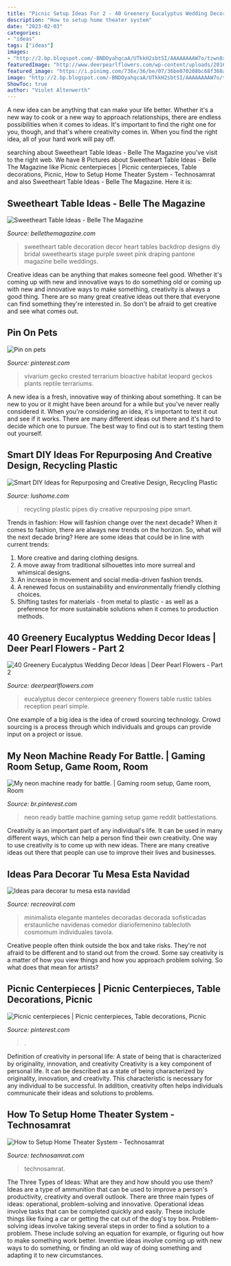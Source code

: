 ```yaml
---
title: "Picnic Setup Ideas For 2 - 40 Greenery Eucalyptus Wedding Decor Ideas"
description: "How to setup home theater system"
date: "2023-02-03"
categories:
- "ideas"
tags: ["ideas"]
images:
- "http://2.bp.blogspot.com/-BNDOyahqcaA/UTkkH2sbtSI/AAAAAAAAW7o/tzwn8xtauNU/s1600/sweetheart-table-wedding-12.jpg"
featuredImage: "http://www.deerpearlflowers.com/wp-content/uploads/2016/12/eucalyptus-green-wedding-centerpiece.jpg"
featured_image: "https://i.pinimg.com/736x/36/be/07/36be070208bc68f308a70398c69a3faa--picnic-centerpieces-teddy-bears.jpg"
image: "http://2.bp.blogspot.com/-BNDOyahqcaA/UTkkH2sbtSI/AAAAAAAAW7o/tzwn8xtauNU/s1600/sweetheart-table-wedding-12.jpg"
ShowToc: true
author: "Violet Altenwerth"
---
```



A new idea can be anything that can make your life better. Whether it's a new way to cook or a new way to approach relationships, there are endless possibilities when it comes to ideas. It's important to find the right one for you, though, and that's where creativity comes in. When you find the right idea, all of your hard work will pay off.

	

		
searching about Sweetheart Table Ideas - Belle The Magazine you've visit to the right web. We have 8 Pictures about Sweetheart Table Ideas - Belle The Magazine like Picnic centerpieces | Picnic centerpieces, Table decorations, Picnic, How to Setup Home Theater System - Technosamrat and also Sweetheart Table Ideas - Belle The Magazine. Here it is:
		
    
## Sweetheart Table Ideas - Belle The Magazine

<img loading=lazy src="http://2.bp.blogspot.com/-BNDOyahqcaA/UTkkH2sbtSI/AAAAAAAAW7o/tzwn8xtauNU/s1600/sweetheart-table-wedding-12.jpg" onerror="this.onerror=null;this.src='https://tse1.mm.bing.net/th?id=OIP.cvdeVyfX-fl0uvhnuw-m0AHaLH&amp;pid=15.1';" alt="Sweetheart Table Ideas - Belle The Magazine">

_Source: bellethemagazine.com_

>sweetheart table decoration decor heart tables backdrop designs diy bridal sweethearts stage purple sweet pink draping pantone magazine belle weddings. 

	

Creative ideas can be anything that makes someone feel good. Whether it's coming up with new and innovative ways to do something old or coming up with new and innovative ways to make something, creativity is always a good thing. There are so many great creative ideas out there that everyone can find something they're interested in. So don't be afraid to get creative and see what comes out.

    
## Pin On Pets

<img loading=lazy src="https://i.pinimg.com/736x/7e/d5/06/7ed50647722e6d7776a636ea7e686fa6.jpg" onerror="this.onerror=null;this.src='https://tse2.mm.bing.net/th?id=OIP.LjI_LVOaZfps479jYsoPgAHaNK&amp;pid=15.1';" alt="Pin on pets">

_Source: pinterest.com_

>vivarium gecko crested terrarium bioactive habitat leopard geckos plants reptile terrariums. 

	

A new idea is a fresh, innovative way of thinking about something. It can be new to you or it might have been around for a while but you've never really considered it. When you're considering an idea, it's important to test it out and see if it works. There are many different ideas out there and it's hard to decide which one to pursue. The best way to find out is to start testing them out yourself.

    
## Smart DIY Ideas For Repurposing And Creative Design, Recycling Plastic

<img loading=lazy src="https://www.lushome.com/wp-content/uploads/2020/01/plastic-recycling-pipe-designs-4.jpg" onerror="this.onerror=null;this.src='https://tse3.mm.bing.net/th?id=OIP.GKiTovhlOvIQdIHbECZ5-wHaJ3&amp;pid=15.1';" alt="Smart DIY Ideas for Repurposing and Creative Design, Recycling Plastic">

_Source: lushome.com_

>recycling plastic pipes diy creative repurposing pipe smart. 

	

Trends in fashion: How will fashion change over the next decade?
When it comes to fashion, there are always new trends on the horizon. So, what will the next decade bring? Here are some ideas that could be in line with current trends: 
1. More creative and daring clothing designs.
2. A move away from traditional silhouettes into more surreal and whimsical designs.
3. An increase in movement and social media-driven fashion trends.
4. A renewed focus on sustainability and environmentally friendly clothing choices. 
5. Shifting tastes for materials - from metal to plastic - as well as a preference for more sustainable solutions when it comes to production methods.

    
## 40 Greenery Eucalyptus Wedding Decor Ideas | Deer Pearl Flowers - Part 2

<img loading=lazy src="http://www.deerpearlflowers.com/wp-content/uploads/2016/12/eucalyptus-green-wedding-centerpiece.jpg" onerror="this.onerror=null;this.src='https://tse2.mm.bing.net/th?id=OIP.on1tFLx9G8Mtmsv-zO61qwHaLH&amp;pid=15.1';" alt="40 Greenery Eucalyptus Wedding Decor Ideas | Deer Pearl Flowers - Part 2">

_Source: deerpearlflowers.com_

>eucalyptus decor centerpiece greenery flowers table rustic tables reception pearl simple. 

	

One example of a big idea is the idea of crowd sourcing technology. Crowd sourcing is a process through which individuals and groups can provide input on a project or issue.

    
## My Neon Machine Ready For Battle. | Gaming Room Setup, Game Room, Room

<img loading=lazy src="https://i.pinimg.com/736x/cc/51/d8/cc51d8516385239c695d679b893fe0ae.jpg" onerror="this.onerror=null;this.src='https://tse3.mm.bing.net/th?id=OIP.Spstuu-BNtVpxi8v_Bg3PQHaD4&amp;pid=15.1';" alt="My neon machine ready for battle. | Gaming room setup, Game room, Room">

_Source: br.pinterest.com_

>neon ready battle machine gaming setup game reddit battlestations. 

	

Creativity is an important part of any individual's life. It can be used in many different ways, which can help a person find their own creativity. One way to use creativity is to come up with new ideas. There are many creative ideas out there that people can use to improve their lives and businesses.

    
## Ideas Para Decorar Tu Mesa Esta Navidad

<img loading=lazy src="https://www.recreoviral.com/wp-content/uploads/2015/12/Decoraciones-para-la-mesa-esta-navidad-5.jpg" onerror="this.onerror=null;this.src='https://tse2.mm.bing.net/th?id=OIP.AjjlL3FFlgWxxacCKR99_AHaKj&amp;pid=15.1';" alt="Ideas para decorar tu mesa esta navidad">

_Source: recreoviral.com_

>minimalista elegante manteles decoradas decorada sofisticadas erstaunliche navidenas comedor diariofemenino tablecloth cosmomum individuales tavola. 

	

Creative people often think outside the box and take risks. They're not afraid to be different and to stand out from the crowd. Some say creativity is a matter of how you view things and how you approach problem solving. So what does that mean for artists?

    
## Picnic Centerpieces | Picnic Centerpieces, Table Decorations, Picnic

<img loading=lazy src="https://i.pinimg.com/736x/36/be/07/36be070208bc68f308a70398c69a3faa--picnic-centerpieces-teddy-bears.jpg" onerror="this.onerror=null;this.src='https://tse1.mm.bing.net/th?id=OIP.N6HGF83xHLxG5A1b1hST0QHaLJ&amp;pid=15.1';" alt="Picnic centerpieces | Picnic centerpieces, Table decorations, Picnic">

_Source: pinterest.com_

>. 

	

Definition of creativity in personal life: A state of being that is characterized by originality, innovation, and creativity
Creativity is a key component of personal life. It can be described as a state of being characterized by originality, innovation, and creativity. This characteristic is necessary for any individual to be successful. In addition, creativity often helps individuals communicate their ideas and solutions to problems.

    
## How To Setup Home Theater System - Technosamrat

<img loading=lazy src="https://www.technosamrat.com/wp-content/uploads/2017/11/Home-Theater.jpg" onerror="this.onerror=null;this.src='https://tse4.mm.bing.net/th?id=OIP.S7oL6Zev_4goVJKheDZ9sgHaE0&amp;pid=15.1';" alt="How to Setup Home Theater System - Technosamrat">

_Source: technosamrat.com_

>technosamrat. 

	

The Three Types of Ideas: What are they and how should you use them?
Ideas are a type of ammunition that can be used to improve a person's productivity, creativity and overall outlook. There are three main types of ideas: operational, problem-solving and innovative.
Operational ideas involve tasks that can be completed quickly and easily. These include things like fixing a car or getting the cat out of the dog's toy box. Problem-solving ideas involve taking several steps in order to find a solution to a problem. These include solving an equation for example, or figuring out how to make something work better. Inventive ideas involve coming up with new ways to do something, or finding an old way of doing something and adapting it to new circumstances.

